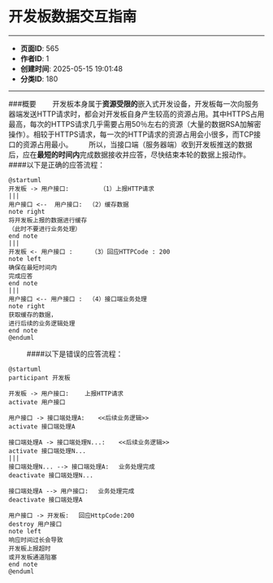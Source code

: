 # 开发板数据交互指南

---
- **页面ID**: 565
- **作者ID**: 1
- **创建时间**: 2025-05-15 19:01:48
- **分类ID**: 180
---

###概要
　　开发板本身属于**资源受限的**嵌入式开发设备，开发板每一次向服务器端发送HTTP请求时，都会对开发板自身产生较高的资源占用。其中HTTPS占用最高，每次的HTTPS请求几乎需要占用50％左右的资源（大量的数据RSA加解密操作）。相较于HTTPS请求，每一次的HTTP请求的资源占用会小很多，而TCP接口的资源占用最小。
　　所以，当接口端（服务器端）收到开发板推送的数据后，应在**最短的时间内**完成数据接收并应答，尽快结束本轮的数据上报动作。
  ####以下是正确的应答流程：

  ```plantuml
@startuml
开发板 -> 用户接口: 　　　　　（1）上报HTTP请求
|||
用户接口 <--  用户接口: 　（2）缓存数据
note right
将开发板上报的数据进行缓存
（此时不要进行业务处理）
end note
|||
开发板 <- 用户接口 : 　　　（3）回应HTTPCode : 200　　　　
note left
确保在最短时间内
完成应答
end note
|||
用户接口 <-- 用户接口 : 　（4）接口端业务处理
note right
获取缓存的数据，
进行后续的业务逻辑处理
end note
@enduml
```
　
 　
  ####以下是错误的应答流程：
```plantuml
@startuml
participant 开发板

开发板 -> 用户接口: 　　上报HTTP请求
activate 用户接口

用户接口 -> 接口端处理A:  　<<后续业务逻辑>>　
activate 接口端处理A

接口端处理A -> 接口端处理N...:  　<<后续业务逻辑>>　
activate 接口端处理N...
|||
接口端处理N... --> 接口端处理A: 　业务处理完成
deactivate 接口端处理N...

接口端处理A --> 用户接口: 　业务处理完成
deactivate 接口端处理A

用户接口 -> 开发板: 　回应HttpCode:200　
destroy 用户接口
note left
响应时间过长会导致
开发板上报超时
或开发板通道阻塞
end note
@enduml
```
